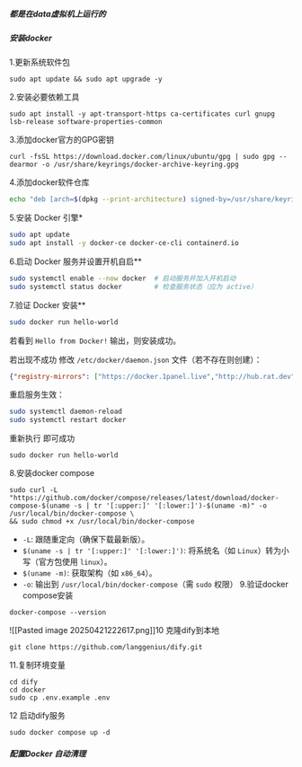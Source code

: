 ##### 都是在data虚拟机上运行的
##### 安装docker
1.更新系统软件包
```
sudo apt update && sudo apt upgrade -y
```
2.安装必要依赖工具
```
sudo apt install -y apt-transport-https ca-certificates curl gnupg lsb-release software-properties-common
```
3.添加docker官方的GPG密钥
```
curl -fsSL https://download.docker.com/linux/ubuntu/gpg | sudo gpg --dearmor -o /usr/share/keyrings/docker-archive-keyring.gpg
```
4.添加docker软件仓库
```bash
echo "deb [arch=$(dpkg --print-architecture) signed-by=/usr/share/keyrings/docker-archive-keyring.gpg] https://download.docker.com/linux/ubuntu $(lsb_release -cs) stable" | sudo tee /etc/apt/sources.list.d/docker.list > /dev/null
```
5.安装 Docker 引擎​*
```bash
sudo apt update
sudo apt install -y docker-ce docker-ce-cli containerd.io
```
6.启动 Docker 服务并设置开机自启​**​
```bash
sudo systemctl enable --now docker  # 启动服务并加入开机启动
sudo systemctl status docker        # 检查服务状态（应为 active）
```
 7.验证 Docker 安装​**​
```bash
sudo docker run hello-world
```
若看到 `Hello from Docker!` 输出，则安装成功。

若出现不成功
修改 `/etc/docker/daemon.json` 文件（若不存在则创建）：

```json
{"registry-mirrors": ["https://docker.1panel.live","http://hub.rat.dev"]}
```

重启服务生效：
```bash
sudo systemctl daemon-reload
sudo systemctl restart docker
```
重新执行 即可成功
```
sudo docker run hello-world
```

8.安装docker compose
```
sudo curl -L "https://github.com/docker/compose/releases/latest/download/docker-compose-$(uname -s | tr '[:upper:]' '[:lower:]')-$(uname -m)" -o /usr/local/bin/docker-compose \
&& sudo chmod +x /usr/local/bin/docker-compose
```
- `-L`: 跟随重定向（确保下载最新版）。
- `$(uname -s | tr '[:upper:]' '[:lower:]')`: 将系统名（如 `Linux`）转为小写（官方包使用 `linux`）。
- `$(uname -m)`: 获取架构（如 `x86_64`）。
- `-o`: 输出到 `/usr/local/bin/docker-compose`（需 `sudo` 权限）
9.验证docker compose安装
```
docker-compose --version
```
![[Pasted image 20250421222617.png]]10 克隆dify到本地
```
git clone https://github.com/langgenius/dify.git
```
11.复制环境变量
```
cd dify
cd docker
sudo cp .env.example .env
```
12 启动dify服务
```
sudo docker compose up -d
```

##### 配置Docker 自动清理
